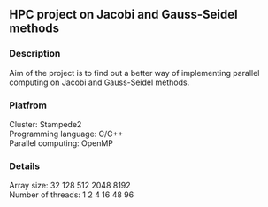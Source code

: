 ## HPC project on Jacobi and Gauss-Seidel methods
### Description
Aim of the project is to find out a better way of implementing parallel computing on Jacobi and Gauss-Seidel methods.

### Platfrom 
Cluster: Stampede2 <br/>
Programming language: C/C++ <br/>
Parallel computing: OpenMP <br/>

### Details
Array size: 32 128 512 2048 8192 <br/>
Number of threads: 1 2 4 16 48 96 <br/>
